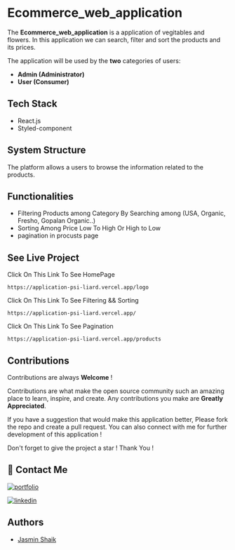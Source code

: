 # Ecommerce_web_application


 
 The **Ecommerce_web_application** is a application of vegitables and flowers. In this application we can search, filter and sort the products and its prices.

The application will be used by the **two** categories of users:

- **Admin (Administrator)**
- **User (Consumer)** 

## Tech Stack

- React.js
- Styled-component
  
## System Structure

The platform allows a users to browse the information related to the products.

## Functionalities

- Filtering Products among Category By Searching among (USA, Organic, Fresho, Gopalan Organic..)
- Sorting Among Price Low To High Or High to Low
- pagination in procusts page


## See Live Project

Click On This Link To See HomePage
```Home Page
https://application-psi-liard.vercel.app/logo

```
Click On This Link To See Filtering && Sorting
```Vegitables
https://application-psi-liard.vercel.app/
```

Click On This Link To See  Pagination

```Products
https://application-psi-liard.vercel.app/products
```

## Contributions

Contributions are always **Welcome** !

Contributions are what make the open source community such an amazing place to learn, inspire, and create. Any contributions you make are **Greatly Appreciated**.

If you have a suggestion that would make this application better, Please fork the repo and create a pull request. You can also connect with me for further development of this application !

Don't forget to give the project a star ! Thank You !

## 🔗 Contact Me
[![portfolio](https://img.shields.io/badge/my_portfolio-000?style=for-the-badge&logo=ko-fi&logoColor=white)](https://github.com/Jasmin2410/Jasmin2410.github.io)

[![linkedin](https://img.shields.io/badge/linkedin-0A66C2?style=for-the-badge&logo=linkedin&logoColor=white)](https://www.linkedin.com/in/shaik-jasmin-586518204/)

## Authors

- [Jasmin Shaik](https://github.com/Jasmin2410)
